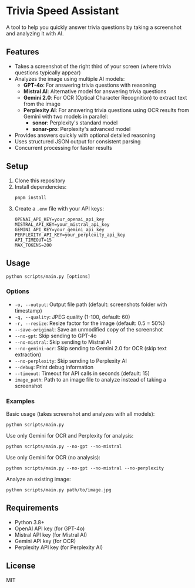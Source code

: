 # Trivia Speed Assistant

A tool to help you quickly answer trivia questions by taking a screenshot and analyzing it with AI.

## Features

- Takes a screenshot of the right third of your screen (where trivia questions typically appear)
- Analyzes the image using multiple AI models:
  - **GPT-4o**: For answering trivia questions with reasoning
  - **Mistral AI**: Alternative model for answering trivia questions
  - **Gemini 2.0**: For OCR (Optical Character Recognition) to extract text from the image
  - **Perplexity AI**: For answering trivia questions using OCR results from Gemini with two models in parallel:
    - **sonor**: Perplexity's standard model
    - **sonar-pro**: Perplexity's advanced model
- Provides answers quickly with optional detailed reasoning
- Uses structured JSON output for consistent parsing
- Concurrent processing for faster results

## Setup

1. Clone this repository
2. Install dependencies:
   ```
   pnpm install
   ```
3. Create a `.env` file with your API keys:
   ```
   OPENAI_API_KEY=your_openai_api_key
   MISTRAL_API_KEY=your_mistral_api_key
   GEMINI_API_KEY=your_gemini_api_key
   PERPLEXITY_API_KEY=your_perplexity_api_key
   API_TIMEOUT=15
   MAX_TOKENS=200
   ```

## Usage

```
python scripts/main.py [options]
```

### Options

- `-o, --output`: Output file path (default: screenshots folder with timestamp)
- `-q, --quality`: JPEG quality (1-100, default: 60)
- `-r, --resize`: Resize factor for the image (default: 0.5 = 50%)
- `--save-original`: Save an unmodified copy of the screenshot
- `--no-gpt`: Skip sending to GPT-4o
- `--no-mistral`: Skip sending to Mistral AI
- `--no-gemini-ocr`: Skip sending to Gemini 2.0 for OCR (skip text extraction)
- `--no-perplexity`: Skip sending to Perplexity AI
- `--debug`: Print debug information
- `--timeout`: Timeout for API calls in seconds (default: 15)
- `image_path`: Path to an image file to analyze instead of taking a screenshot

### Examples

Basic usage (takes screenshot and analyzes with all models):
```
python scripts/main.py
```

Use only Gemini for OCR and Perplexity for analysis:
```
python scripts/main.py --no-gpt --no-mistral
```

Use only Gemini for OCR (no analysis):
```
python scripts/main.py --no-gpt --no-mistral --no-perplexity
```

Analyze an existing image:
```
python scripts/main.py path/to/image.jpg
```

## Requirements

- Python 3.8+
- OpenAI API key (for GPT-4o)
- Mistral API key (for Mistral AI)
- Gemini API key (for OCR)
- Perplexity API key (for Perplexity AI)

## License

MIT